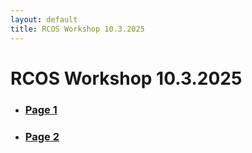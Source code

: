 ```yaml
---
layout: default
title: RCOS Workshop 10.3.2025
---
```


<h1>RCOS Workshop 10.3.2025</h1>
<ul>
  <li><h3><a href="page1.html">Page 1</a></h3></li>
  <li><h3><a href="page2.html">Page 2</a></h3></li>
</ul>
